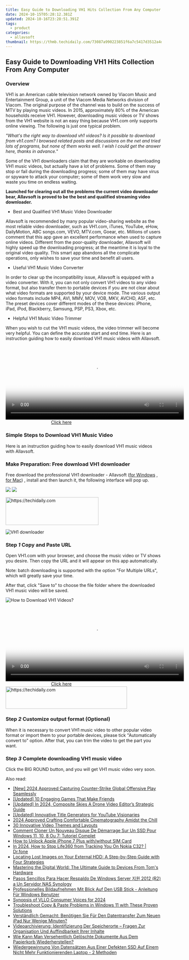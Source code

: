 ```yaml
---
title: Easy Guide to Downloading VH1 Hits Collection From Any Computer
date: 2024-10-15T05:28:12.381Z
updated: 2024-10-16T23:28:51.391Z
tags:
  - product
categories:
  - allavsoft
thumbnail: https://thmb.techidaily.com/73087a990223851f6a7c5417d3512a4d93ddbbb6cac79840abc644367d7f8449.jpg
---
```


## Easy Guide to Downloading VH1 Hits Collection From Any Computer

### Overview

VH1 is an American cable television network owned by Viacom Music and Entertainment Group, a unit of the Viacom Media Networks division of Viacom. The original purpose of the channel was to build on the success of MTV by playing music videos. In 2015, approximately 80% of the American households receive VH1\. However, downloading music videos or TV shows from the VH1 website is not an easy thing because VH1.com only supports online viewing. The following is just one typical problem.

_"What's the right way to download vh1 videos? Is it possible to download from vh1.com? I browsed related posts and discussions on the net and tried lots of programs, but none of them works well. I wish I could get the answer here, thanks in advance."_

Some of the VH1 downloaders claim that they are workable on downloading VH1 music videos, but actually have a lot of problems. Some of them may stop or fail during the downloading progress; some of them may have virus or spyware to attack your computer; some of them work very slow and waste you time on endless waiting.

**Launched for clearing out all the problems the current video downloader bear, Allavsoft is proved to be the best and qualified streaming video downloader.**

* Best and Qualified VH1 Music Video Downloader

Allavsoft is recommended by many popular video-sharing website as the most reliable video downloader, such as VH1.com, iTunes, YouTube, eHow, DailyMotion, ABC songs.com, VEVO, MTV.com, Goear, etc. Millions of users comment that this app gave an excellent performance when used to capture online videos. Different from the poor-quality downloader, Allavsoft will highly speed up the downloading progress; at the meantime it is loyal to the original video quality. This smart app abandons all the complicate operations, only wishes to save your time and benefit all users.

* Useful VH1 Music Video Converter

In order to clear up the incompatibility issue, Allavsoft is equipped with a video converter. With it, you can not only convert VH1 videos to any video format, but also transfer them to portable devices if you are not clear about what video formats are supported by your device mode. The various output video formats include MP4, AVI, MMV, MOV, VOB, MKV, AVCHD, ASF, etc. The preset devices cover different modes of the these devices: iPhone, iPad, iPod, Blackberry, Samsung, PSP, PS3, Xbox, etc.

* Helpful VH1 Music Video Trimmer

When you wish to cut the VH1 music videos, the video trimmer will become very helpful. You can define the accurate start and end time. Here is an instruction guiding how to easily download VH1 music videos with Allavsoft.

<!-- affiliate ads begin -->
<span id="1982456">
					<video width="576" height="240" style="cursor:pointer"
           poster="//a.impactradius-go.com/display-clicktoplayimage/1982456.png"
           onclick="if(!this.playClicked){this.play();this.setAttribute('controls',true);this.playClicked=true;}">
	   <source src="//a.impactradius-go.com/display-ad/22993-1982456">
	   <img src="//a.impactradius-go.com/display-clicktoplayimage/1982456.png" style="border: none; height: 100%; width: 100%; object-fit: contain">
	</video>
	<div style="width:360px;text-align:center"><a href="javascript:window.open(decodeURIComponent('https%3A%2F%2Fhomestyler.sjv.io%2Fc%2F5597632%2F1982456%2F22993'), '_blank');void(0);">Click here</a></div>
</span>
<img height="0" width="0" src="https://imp.pxf.io/i/5597632/1982456/22993" style="position:absolute;visibility:hidden;" border="0" />
<!-- affiliate ads end -->

### Simple Steps to Download VH1 Music Video

Here is an instruction guiding how to easily download VH1 music videos with Allavsoft.

### Make Preparation: Free download VH1 downloader

Free download the professional VH1 downloader - Allavsoft ([for Windows](https://tools.techidaily.com/allavsoft/products/) , [for Mac](https://tools.techidaily.com/allavsoft/products/)) , install and then launch it, the following interface will pop up.

[![](https://www.allavsoft.com/how-to/../images/how-to/free-download-win.jpg)](https://tools.techidaily.com/allavsoft/products/) [![](https://www.allavsoft.com/how-to/../images/how-to/free-download-mac.jpg)](https://tools.techidaily.com/allavsoft/products/)

<!-- affiliate ads begin -->
<a href="https://laganoo.pxf.io/c/5597632/1528700/16446" target="_top" id="1528700">
  <img src="//a.impactradius-go.com/display-ad/16446-1528700" border="0" alt="https://techidaily.com" width="300" height="90"/>
</a>
<img height="0" width="0" src="https://laganoo.pxf.io/i/5597632/1528700/16446" style="position:absolute;visibility:hidden;" border="0" />
<!-- affiliate ads end -->

![VH1 downloader](https://www.allavsoft.com/how-to/../images/allavsoft/screen-shot-600.jpg)

### Step _1_ Copy and Paste URL

Open VH1.com with your browser, and choose the music video or TV shows you desire. Then copy the URL and it will appear on this app automatically.

Note: batch downloading is supported with the option "For Multiple URLs", which will greatly save your time.

After that, click "Save to" to choose the file folder where the downloaded VH1 music video will be saved.

![How to Download VH1 Videos?](https://www.allavsoft.com/how-to/../images/how-to/download-nbc-videos/download-nbc-videos.jpg)

<!-- affiliate ads begin -->
<span id="1982596">
					<video width="576" height="240" style="cursor:pointer"
           poster="//a.impactradius-go.com/display-clicktoplayimage/1982596.png"
           onclick="if(!this.playClicked){this.play();this.setAttribute('controls',true);this.playClicked=true;}">
	   <source src="//a.impactradius-go.com/display-ad/22993-1982596">
	   <img src="//a.impactradius-go.com/display-clicktoplayimage/1982596.png" style="border: none; height: 100%; width: 100%; object-fit: contain">
	</video>
	<div style="width:360px;text-align:center"><a href="javascript:window.open(decodeURIComponent('https%3A%2F%2Fhomestyler.sjv.io%2Fc%2F5597632%2F1982596%2F22993'), '_blank');void(0);">Click here</a></div>
</span>
<img height="0" width="0" src="https://imp.pxf.io/i/5597632/1982596/22993" style="position:absolute;visibility:hidden;" border="0" />
<!-- affiliate ads end -->

<!-- affiliate ads begin -->
<a href="https://aligracehair.sjv.io/c/5597632/2135373/19272" target="_top" id="2135373">
  <img src="//a.impactradius-go.com/display-ad/19272-2135373" border="0" alt="https://techidaily.com" width="392" height="72"/>
</a>
<img height="0" width="0" src="https://aligracehair.sjv.io/i/5597632/2135373/19272" style="position:absolute;visibility:hidden;" border="0" />
<!-- affiliate ads end -->

### Step _2_ Customize output format (Optional)

When it is necessary to convert VH1 music video to other popular video format or import them to your portable devices, please tick "Automatically convert to" option. After that, you can trim the video to get the part you want.

### Step _3_ Complete downloading VH1 music video

Click the BIG ROUND button, and you will get VH1 music video very soon.

<ins class="adsbygoogle"
     style="display:block"
     data-ad-format="autorelaxed"
     data-ad-client="ca-pub-7571918770474297"
     data-ad-slot="1223367746"></ins>

<ins class="adsbygoogle"
     style="display:block"
     data-ad-client="ca-pub-7571918770474297"
     data-ad-slot="8358498916"
     data-ad-format="auto"
     data-full-width-responsive="true"></ins>

<span class="atpl-alsoreadstyle">Also read:</span>
<div><ul>
<li><a href="https://screen-activity-recording.techidaily.com/new-2024-approved-capturing-counter-strike-global-offensive-play-seamlessly/"><u>[New] 2024 Approved Capturing Counter-Strike Global Offensive Play Seamlessly</u></a></li>
<li><a href="https://extra-resources.techidaily.com/updated-10-engaging-games-that-make-friends/"><u>[Updated] 10 Engaging Games That Make Friends</u></a></li>
<li><a href="https://fox-access.techidaily.com/updated-in-2024-composite-skies-a-drone-video-editors-strategic-guide/"><u>[Updated] In 2024, Composite Skies A Drone Video Editor’s Strategic Guide</u></a></li>
<li><a href="https://fox-blue.techidaily.com/updated-innovative-title-generators-for-youtube-visionaries/"><u>[Updated] Innovative Title Generators for YouTube Visionaries</u></a></li>
<li><a href="https://youtube-clips.techidaily.com/2024-approved-crafting-comfortable-cinematography-amidst-the-chill/"><u>2024 Approved Crafting Comfortable Cinematography Amidst the Chill</u></a></li>
<li><a href="https://extra-hints.techidaily.com/30-innovative-video-themes-and-layouts/"><u>30 Innovative Video Themes and Layouts</u></a></li>
<li><a href="https://fox-triigers.techidaily.com/comment-cloner-un-nouveau-disque-de-demarrage-sur-un-ssd-pour-windows-11-10-8-ou-7-tutoriel-complet/"><u>Comment Cloner Un Nouveau Disque De Démarrage Sur Un SSD Pour Windows 11, 10, 8 Ou 7: Tutoriel Complet</u></a></li>
<li><a href="https://sim-unlock.techidaily.com/how-to-unlock-apple-iphone-7-plus-withwithout-sim-card-by-drfone-ios/"><u>How to Unlock Apple iPhone 7 Plus with/without SIM Card</u></a></li>
<li><a href="https://review-topics.techidaily.com/in-2024-how-to-stop-life360-from-tracking-you-on-nokia-c32-drfone-by-drfone-virtual-android/"><u>In 2024, How to Stop Life360 from Tracking You On Nokia C32? | Dr.fone</u></a></li>
<li><a href="https://fox-triigers.techidaily.com/locating-lost-images-on-your-external-hdd-a-step-by-step-guide-with-four-strategies/"><u>Locating Lost Images on Your External HDD: A Step-by-Step Guide with Four Strategies</u></a></li>
<li><a href="https://hardware-reviews.techidaily.com/mastering-the-digital-world-the-ultimate-guide-to-devices-from-toms-hardware/"><u>Mastering the Digital World: The Ultimate Guide to Devices From Tom's Hardware</u></a></li>
<li><a href="https://fox-triigers.techidaily.com/pasos-sencillos-para-hacer-respaldo-de-windows-server-2012-r2-a-un-servidor-nas-synology/"><u>Pasos Sencillos Para Hacer Respaldo De Windows Server 지원 2012 (R2) a Un Servidor NAS Synology</u></a></li>
<li><a href="https://fox-triigers.techidaily.com/professionelles-bildaufnehmen-mit-blick-auf-den-usb-stick-anleitung-fur-windows-benutzer/"><u>Professionelles Bildaufnehmen Mit Blick Auf Den USB Stick - Anleitung Für Windows Benutzer</u></a></li>
<li><a href="https://some-skills.techidaily.com/synopsis-of-vllo-consumer-voices-for-2024/"><u>Synopsis of VLLO Consumer Voices for 2024</u></a></li>
<li><a href="https://fox-triigers.techidaily.com/troubleshoot-copy-and-paste-problems-in-windows-11-with-these-proven-solutions/"><u>Troubleshoot Copy & Paste Problems in Windows 11 with These Proven Solutions</u></a></li>
<li><a href="https://fox-triigers.techidaily.com/verstandlich-gemacht-benotigen-sie-fur-den-datentransfer-zum-neuen-ipad-nur-wenige-minuten/"><u>Verständlich Gemacht: Benötigen Sie Für Den Datentransfer Zum Neuen iPad Nur Wenige Minuten?</u></a></li>
<li><a href="https://fox-triigers.techidaily.com/videoarchivierung-identifizierung-der-speicherorte-fragen-zur-organisation-und-auffindbarkeit-ihrer-inhalte/"><u>Videoarchivierung: Identifizierung Der Speicherorte – Fragen Zur Organisation Und Auffindbarkeit Ihrer Inhalte</u></a></li>
<li><a href="https://fox-triigers.techidaily.com/wie-kann-man-versehentlich-geloschte-dokumente-aus-dem-papierkorb-wiederherstellen/"><u>Wie Kann Man Versehentlich Gelöschte Dokumente Aus Dem Papierkorb Wiederherstellen?</u></a></li>
<li><a href="https://fox-triigers.techidaily.com/wiedergewinnung-von-datensatzen-aus-einer-defekten-ssd-auf-einem-nicht-mehr-funktionierenden-laptop-2-methoden/"><u>Wiedergewinnung Von Datensätzen Aus Einer Defekten SSD Auf Einem Nicht Mehr Funktionierenden Laptop - 2 Methoden</u></a></li>
</ul></div>

